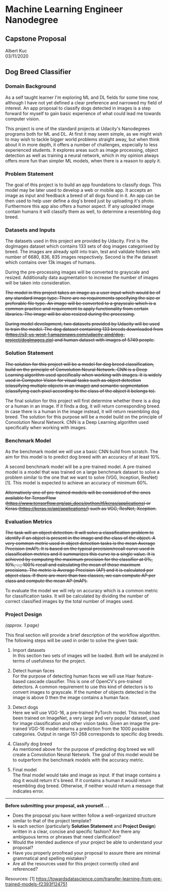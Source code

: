 # Machine Learning Engineer Nanodegree
## Capstone Proposal
Albert Kuc  
03/11/2020

## Dog Breed Classifier

### Domain Background

As a self taught learner I'm exploring ML and DL fields for some time now, although I have not yet defined a clear 
preference and narrowed my field of interest. An app proposal to classify dogs detected in images is a step forward for 
myself to gain basic experience of what could lead me towards computer vision.

This project is one of the standard projects at Udacity's Nanodegrees programs both for ML and DL. At first it may seem 
simple, as we might wish to may wish to tackle bigger world problems straight away, but when think about it in more 
depth, it offers a number of challenges, especially to less experienced students. It explores areas such as image 
processing, object detection as well as training a neural network, which in my opinion always offers more fun than 
simpler ML models, when there is a reason to apply it.   

### Problem Statement

The goal of this project is to build an app foundations to classify dogs. This model may be later used to develop a web 
or mobile app. It accepts an image as input and feedback a breed of all dogs found in it. An app can be then used to 
help user define a dog's breed just by uploading it's photo. Furthermore this app also offers a humor aspect. If any 
uploaded image contain humans it will classify them as well, to determine a resembling dog breed.

### Datasets and Inputs

The datasets used in this project are provided by Udacity. First is the dogImages dataset which contains 133 sets of dog 
images categorised by breed. The images are already split into train, test and validate folders with number of 6680, 
836, 835 images respectively. Second is the lfw dataset which contains over 13k images of humans. 

During the pre-processing images will be converted to grayscale and resized. Additionally data augmentation to increase 
the number of images will be taken into consideration.  

~~The model in this project takes an image as a user input which would be of any standard image type. There are no 
requirements specifying the size or preferable file type. An image will be converted to a grayscale which is a common 
practice and requirement to apply functionality from certain libraries. The image will be also resized during the 
processing.~~

~~During model development, two datasets provided by Udacity will be used to train the model. The dog dataset containing 
133 breeds downloaded from (https://s3-us-west-1.amazonaws.com/udacity-aind/dog-project/dogImages.zip) and human dataset
with images of 5749 people.~~

### Solution Statement

~~The solution for this project will be a model for dog breed classification, build on the principle of Convolution Neural 
Network. CNN is a Deep Learning algorithm used specifically when working with images. It is widely used in Computer 
Vision for visual tasks such as object detection (classifying multiple objects in an image) and semantic segmentation (classifying each pixel according to the class of 
the object it belongs to).~~

The final solution for this project will first determine whether there is a dog or a human in an image. If it finds a 
dog, it will return corresponding breed. In case there is a human in the image instead, it will return resembling dog 
breed. The solution for this purpose will be a model build on the principle of Convolution Neural Network. CNN is a Deep
Learning algorithm used specifically when working with images. 

### Benchmark Model

As the benchmark model we will use a basic CNN build from scratch. The aim for this model is to predict dog breed with 
an accuracy of at least 10%. 

A second benchmark model will be a pre-trained model. A pre-trained model is a model that was trained on a large 
benchmark dataset to solve a problem similar to the one that we want to solve (VGG, Inception, ResNet)[1]. This model is 
expected to achieve an accuracy of minimum 60%. 

~~Alternatively one of pre-trained models will be considered of the ones available for TensorFlow 
(https://www.tensorflow.org/api_docs/python/tf/keras/applications) or Keras (https://keras.io/api/applications/) such as
VGG, ResNet, Xception.~~ 

### Evaluation Metrics

~~The task will an object detection. It will solve a classification problem to identify if an object is present in the 
image and the class of the object. A very common metric used in object detection tasks is the mean Average Precision 
(mAP). It is based on the typical precision/recall curve used in classification metrics and it summarizes this curve to
a single value. It is achieved by computing the maximum precision for the classifier at 0%, 10%, ..., 100% recall and 
calculating the mean of those maximum precisions. The metric is Average Precision (AP) and it is calculated per object 
class. If there are more than two classes, we can compute AP per class and compute the mean AP (mAP).~~

To evaluate the model we will rely on accuracy which is a common metric for classification tasks. It will be calculated
by dividing the number of correct classified images by the total number of images used. 

### Project Design
_(approx. 1 page)_

This final section will provide a brief description of the workflow algorithm. The following steps will be used in order
to solve the given task:

1. Import datasets \
In this section two sets of images will be loaded. Both will be analyzed in terms of usefulness for the project.

2. Detect human faces \
For the purpose of detecting human faces we will use Haar feature-based cascade classifier. This is one of OpenCV's 
pre-trained detectors. A common requirement to use this kind of detectors is to convert images to grayscale. If the 
number of objects detected in the image is above 0 then the image contains a human face.

3. Detect dogs \
Here we will use VGG-16, a pre-trained PyTorch model. This model has been trained on ImageNet, a very large and very
popular dataset, used for image classification and other vision tasks. Given an image the pre-trained VGG-16 model 
returns a prediction from the 1000 possible categories. Output in range 151-268 corresponds to specific dog breeds. 

4. Classify dog breed \
As mentioned above for the purpose of predicting dog breed we will create a Convolution Neural Network. The goal of this
model would be to outperform the benchmark models with the accuracy metric. 

5. Final model \
The final model would take and image as input. If that image contains a dog it would return it's breed. If it contains a
human it would return resembling dog breed. Otherwise, if neither would return a message that indicates error.

-----------

**Before submitting your proposal, ask yourself. . .**

- Does the proposal you have written follow a well-organized structure similar to that of the project template?
- Is each section (particularly **Solution Statement** and **Project Design**) written in a clear, concise and specific fashion? Are there any ambiguous terms or phrases that need clarification?
- Would the intended audience of your project be able to understand your proposal?
- Have you properly proofread your proposal to assure there are minimal grammatical and spelling mistakes?
- Are all the resources used for this project correctly cited and referenced?



Resources:
[1] https://towardsdatascience.com/transfer-learning-from-pre-trained-models-f2393f124751